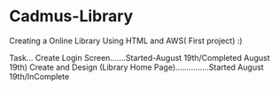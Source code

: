 # Cadmus-Library
Creating a Online Library Using HTML and AWS( First project) :)

Task...
 Create Login Screen.......Started-August 19th/Completed August 19th)
 Create and Design (Library Home Page)...............Started August 19th/InComplete

